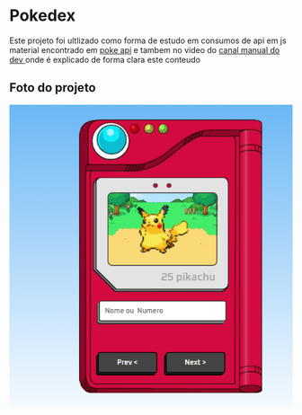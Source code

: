 # Pokedex

Este projeto  foi ultlizado como forma de estudo em consumos de api  em js  material encontrado em  <a href="https://pokeapi.co/">poke api</a>  e tambem no video  do <a href="https://www.youtube.com/watch?v=SjtdH3dWLa8">canal manual do dev </a> onde é explicado de forma clara este conteudo  

 ## Foto do  projeto
 <img src="./imagens/modelo.png" alt="modelo">




